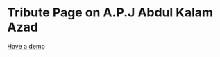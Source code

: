 # Tribute Page on A.P.J Abdul Kalam Azad
[Have a demo](https://cheekiest-wind.000webhostapp.com/Task2/TributePage.html)
